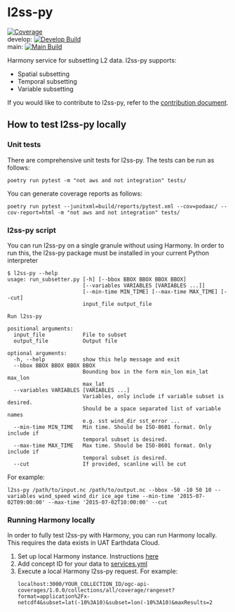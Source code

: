 
# l2ss-py

[![Coverage](https://sonarcloud.io/api/project_badges/measure?project=podaac_l2ss-py&metric=coverage)](https://sonarcloud.io/dashboard?id=podaac_l2ss-py)  
develop: [![Develop Build](https://github.com/podaac/l2ss-py/actions/workflows/build-pipeline.yml/badge.svg?branch=develop&event=push)](https://github.com/podaac/l2ss-py/actions/workflows/build-pipeline.yml)  
main: [![Main Build](https://github.com/podaac/l2ss-py/actions/workflows/build-pipeline.yml/badge.svg?branch=main&event=push)](https://github.com/podaac/l2ss-py/actions/workflows/build-pipeline.yml)

Harmony service for subsetting L2 data. l2ss-py supports:

- Spatial subsetting
- Temporal subsetting
- Variable subsetting

If you would like to contribute to l2ss-py, refer to the [contribution document](../CONTRIBUTING.md#reviewing).


## How to test l2ss-py locally

### Unit tests

There are comprehensive unit tests for l2ss-py. The tests can be run as follows:

```
poetry run pytest -m "not aws and not integration" tests/
```

You can generate coverage reports as follows:

```
poetry run pytest --junitxml=build/reports/pytest.xml --cov=podaac/ --cov-report=html -m "not aws and not integration" tests/
```

### l2ss-py script

You can run l2ss-py on a single granule without using Harmony. In order 
to run this, the l2ss-py package must be installed in your current 
Python interpreter

```
$ l2ss-py --help                                                                                                                    
usage: run_subsetter.py [-h] [--bbox BBOX BBOX BBOX BBOX]
                        [--variables VARIABLES [VARIABLES ...]]
                        [--min-time MIN_TIME] [--max-time MAX_TIME] [--cut]
                        input_file output_file

Run l2ss-py

positional arguments:
  input_file            File to subset
  output_file           Output file

optional arguments:
  -h, --help            show this help message and exit
  --bbox BBOX BBOX BBOX BBOX
                        Bounding box in the form min_lon min_lat max_lon
                        max_lat
  --variables VARIABLES [VARIABLES ...]
                        Variables, only include if variable subset is desired.
                        Should be a space separated list of variable names
                        e.g. sst wind_dir sst_error ...
  --min-time MIN_TIME   Min time. Should be ISO-8601 format. Only include if
                        temporal subset is desired.
  --max-time MAX_TIME   Max time. Should be ISO-8601 format. Only include if
                        temporal subset is desired.
  --cut                 If provided, scanline will be cut
```

For example:

```
l2ss-py /path/to/input.nc /path/to/output.nc --bbox -50 -10 50 10 --variables wind_speed wind_dir ice_age time --min-time '2015-07-02T09:00:00' --max-time '2015-07-02T10:00:00' --cut
```

### Running Harmony locally

In order to fully test l2ss-py with Harmony, you can run Harmony locally. This requires the data exists in UAT Earthdata Cloud.

1. Set up local Harmony instance. Instructions [here](https://github.com/nasa/harmony#Quick-Start)
2. Add concept ID for your data to [services.yml](https://github.com/nasa/harmony/blob/main/config/services.yml)
3. Execute a local Harmony l2ss-py request. For example:
    ```
   localhost:3000/YOUR_COLLECTION_ID/ogc-api-coverages/1.0.0/collections/all/coverage/rangeset?format=application%2Fx-netcdf4&subset=lat(-10%3A10)&subset=lon(-10%3A10)&maxResults=2
   ```
